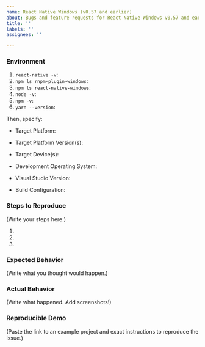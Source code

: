 ```yaml
---
name: React Native Windows (v0.57 and earlier)
about: Bugs and feature requests for React Native Windows v0.57 and earlier.
title: ''
labels: ''
assignees: ''

---
```


### Environment

<!--
  Please fill in all the relevant fields by running these commands in terminal.
-->

1. `react-native -v`:
2. `npm ls rnpm-plugin-windows`:
3. `npm ls react-native-windows`:
4. `node -v`:
5. `npm -v`:
6. `yarn --version`<!-- (if you use Yarn) -->:

Then, specify:

<!-- (What platform are you building for? Choose any from UWP, WPF) -->
- Target Platform:

<!-- (What framework version are you building for? Choose from 10.0.14393, 10.0.10586, 10.0.10240, etc. (UWP), .NET 4.6.1, .NET 4.5, etc. (WPF) -->
- Target Platform Version(s):

<!-- (What device(s) are you targeting? Choose any from Desktop, Mobile (ARM), Mobile Emulator, Xbox, Hololens) -->
- Target Device(s):

<!-- Which operating system are you using? Specify macOS, Windows, or Linux, along with specific release versions -->
- Development Operating System:

<!-- Which version of Visual Studio are you using? Specify Visual Studio 2015 or Visual Studio 2017 -->
- Visual Studio Version:

<!-- Which build configuration are you running? Choose from Debug, DebugBundle, Release, ReleaseBundle -->
- Build Configuration:

### Steps to Reproduce

<!--
  How would you describe your issue to someone who doesn’t know you or your project?
  Try to write a sequence of steps that anybody can repeat to see the issue.
  Be specific! If the bug cannot be reproduced, your issue may be closed.
-->

(Write your steps here:)

1.
2.
3.

### Expected Behavior

<!--
  How did you expect your project to behave?
  It’s fine if you’re not sure your understanding is correct.
  Just write down what you thought would happen.
-->

(Write what you thought would happen.)

### Actual Behavior

<!--
  Did something go wrong?
  Is something broken, or not behaving as you expected?
  Describe this section in detail, and attach screenshots if possible.
  Don't just say "it doesn't work"!
-->

(Write what happened. Add screenshots!)

### Reproducible Demo

<!--
  Please share a project that reproduces the issue.
  There are two ways to do it:

    * Create a new app using https://snack.expo.io/ and try to reproduce the issue in it.
      This is useful if you roughly know where the problem is, or can’t share the real code.

    * Or, copy your app and remove things until you’re left with the minimal reproducible demo.
      This is useful for finding the root cause. You may then optionally create a Snack.

  This is a good guide to creating bug demos: https://stackoverflow.com/help/mcve
  Once you’re done, copy and paste the link to the Snack or a public GitHub repository below:
-->

(Paste the link to an example project and exact instructions to reproduce the issue.)

<!--
  What happens if you skip this step?

  Someone will read your bug report, and maybe will be able to help you,
  but it’s unlikely that it will get much attention from the team. Eventually,
  the issue will likely get closed in favor of issues that have reproducible demos.

  Please remember that:

    * Issues without reproducible demos have a very low priority.
    * The person fixing the bug would have to do that anyway. Please be respectful of their time.
    * You might figure out the issues yourself as you work on extracting it.

  Thanks for helping us help you!
-->
